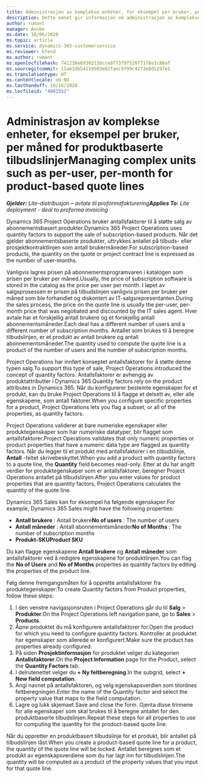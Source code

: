 ```yaml
---
title: Administrasjon av komplekse enheter, for eksempel per bruker, per måned for produktbaserte tilbudslinjer
description: Dette emnet gir informasjon om administrasjon av komplekse enheter for produktbaserte tilbudslinjer.
author: rumant
manager: Annbe
ms.date: 10/06/2020
ms.topic: article
ms.service: dynamics-365-customerservice
ms.reviewer: kfend
ms.author: rumant
ms.openlocfilehash: 741230e69302138cce8f7379f520f7178e1c80af
ms.sourcegitcommit: 11a61db54119503e82faec5f99c4273e8d1247e5
ms.translationtype: HT
ms.contentlocale: nb-NO
ms.lasthandoff: 10/16/2020
ms.locfileid: "4081552"
---
```

# <a name="managing-complex-units-such-as-per-user-per-month-for-product-based-quote-lines"></a><span data-ttu-id="993f8-103">Administrasjon av komplekse enheter, for eksempel per bruker, per måned for produktbaserte tilbudslinjer</span><span class="sxs-lookup"><span data-stu-id="993f8-103">Managing complex units such as per-user, per-month for product-based quote lines</span></span>

<span data-ttu-id="993f8-104">_**Gjelder:** Lite-distribusjon – avtale til proformafakturering_</span><span class="sxs-lookup"><span data-stu-id="993f8-104">_**Applies To:** Lite deployment - deal to proforma invoicing_</span></span>

<span data-ttu-id="993f8-105">Dynamics 365 Project Operations bruker antallsfaktorer til å støtte salg av abonnementsbasert produkter.</span><span class="sxs-lookup"><span data-stu-id="993f8-105">Dynamics 365 Project Operations uses quantity factors to support the sale of subscription-based products.</span></span> <span data-ttu-id="993f8-106">Når det gjelder abonnementsbaserte produkter, uttrykkes antallet på tilbuds- eller prosjektkontraktlinjen som antall brukermåneder.</span><span class="sxs-lookup"><span data-stu-id="993f8-106">For subscription-based products, the quantity on the quote or project contract line is expressed as the number of user-months.</span></span>

<span data-ttu-id="993f8-107">Vanligvis lagres prisen på abonnementsprogramvaren i katalogen som prisen per bruker per måned.</span><span class="sxs-lookup"><span data-stu-id="993f8-107">Usually, the price of subscription software is stored in the catalog as the price per user per month.</span></span> <span data-ttu-id="993f8-108">I løpet av salgsprosessen er prisen på tilbudslinjen vanligvis prisen per bruker per måned som ble forhandlet og diskontert av IT-salgsrepresentanten.</span><span class="sxs-lookup"><span data-stu-id="993f8-108">During the sales process, the price on the quote line is usually the per-user, per-month price that was negotiated and discounted by the IT sales agent.</span></span> <span data-ttu-id="993f8-109">Hver avtale har et forskjellig antall brukere og et forskjellig antall abonnementsmåneder.</span><span class="sxs-lookup"><span data-stu-id="993f8-109">Each deal has a different number of users and a different number of subscription months.</span></span> <span data-ttu-id="993f8-110">Antallet som brukes til å beregne tilbudslinjen, er et produkt av antall brukere og antall abonnementsmåneder.</span><span class="sxs-lookup"><span data-stu-id="993f8-110">The quantity used to compute the quote line is a product of the number of users and the number of subscription months.</span></span>

<span data-ttu-id="993f8-111">Project Operations har innført konseptet antallsfaktorer for å støtte denne typen salg.</span><span class="sxs-lookup"><span data-stu-id="993f8-111">To support this type of sale, Project Operations introduced the concept of quantity factors.</span></span> <span data-ttu-id="993f8-112">Antallsfaktorer er avhengig av produktattributter i Dynamics 365.</span><span class="sxs-lookup"><span data-stu-id="993f8-112">Quantity factors rely on the product attributes in Dynamics 365.</span></span> <span data-ttu-id="993f8-113">Når du konfigurerer bestemte egenskaper for et produkt, kan du bruke Project Operations til å flagge et delsett av, eller alle egenskapene, som antall faktorer.</span><span class="sxs-lookup"><span data-stu-id="993f8-113">When you configure specific properties for a product, Project Operations lets you flag a subset, or all of the properties, as quantity factors.</span></span>

<span data-ttu-id="993f8-114">Project Operations validerer at bare numeriske egenskaper eller produktegenskaper som har numeriske datatyper, blir flagget som antallsfaktorer.</span><span class="sxs-lookup"><span data-stu-id="993f8-114">Project Operations validates that only numeric properties or product properties that have a numeric data type are flagged as quantity factors.</span></span> <span data-ttu-id="993f8-115">Når du legger til et produkt med antallsfaktorer i en tilbudslinje, **Antall** -feltet skrivebeskyttet.</span><span class="sxs-lookup"><span data-stu-id="993f8-115">When you add a product with quantity factors to a quote line, the **Quantity** field becomes read-only.</span></span> <span data-ttu-id="993f8-116">Etter at du har angitt verdier for produktegenskaper som er antallsfaktorer, beregner Project Operations antallet på tilbudslinjen.</span><span class="sxs-lookup"><span data-stu-id="993f8-116">After you enter values for product properties that are quantity factors, Project Operations calculates the quantity of the quote line.</span></span>

<span data-ttu-id="993f8-117">Dynamics 365 Sales kan for eksempel ha følgende egenskaper:</span><span class="sxs-lookup"><span data-stu-id="993f8-117">For example, Dynamics 365 Sales might have the following properties:</span></span>

- <span data-ttu-id="993f8-118">**Antall brukere** : Antall brukere</span><span class="sxs-lookup"><span data-stu-id="993f8-118">**No of users** : The number of users</span></span>
- <span data-ttu-id="993f8-119">**Antall måneder** : Antall abonnementsmåneder</span><span class="sxs-lookup"><span data-stu-id="993f8-119">**No of Months** : The number of subscription months</span></span>
- <span data-ttu-id="993f8-120">**Produkt-SKU**</span><span class="sxs-lookup"><span data-stu-id="993f8-120">**Product SKU**</span></span>

<span data-ttu-id="993f8-121">Du kan flagge egenskapene **Antall brukere** og **Antall måneder** som antallsfaktorer ved å redigere egenskapene for produktlinjen.</span><span class="sxs-lookup"><span data-stu-id="993f8-121">You can flag the **No of Users** and **No of Months** properties as quantity factors by editing the properties of the product line.</span></span>

<span data-ttu-id="993f8-122">Følg denne fremgangsmåten for å opprette antallsfaktorer fra produktegenskaper:</span><span class="sxs-lookup"><span data-stu-id="993f8-122">To create Quantity factors from Product properties, follow these steps:</span></span>

1. <span data-ttu-id="993f8-123">I den venstre navigasjonsruten i Project Operations går du til **Salg** > **Produkter**.</span><span class="sxs-lookup"><span data-stu-id="993f8-123">On the Project Operations left navigation pane, go to **Sales** > **Products**.</span></span>
2. <span data-ttu-id="993f8-124">Åpne produktet du må konfigurere antallsfaktorer for.</span><span class="sxs-lookup"><span data-stu-id="993f8-124">Open the product for which you need to configure quantity factors.</span></span> <span data-ttu-id="993f8-125">Kontroller at produktet har egenskaper som allerede er konfigurert.</span><span class="sxs-lookup"><span data-stu-id="993f8-125">Make sure the product has properties already configured.</span></span>
3. <span data-ttu-id="993f8-126">På siden **Prosjektinformasjon** for produktet velger du kategorien **Antallsfaktorer**.</span><span class="sxs-lookup"><span data-stu-id="993f8-126">On the **Project Information** page for the Product, select the **Quantity Factors** tab.</span></span>
4. <span data-ttu-id="993f8-127">I delrutenettet velger du **+ Ny feltberegning**.</span><span class="sxs-lookup"><span data-stu-id="993f8-127">In the subgrid, select **+ New field computation**.</span></span>
5. <span data-ttu-id="993f8-128">Angi navnet på antallsfaktoren, og velg egenskapsverdien som tilordnes feltberegningen.</span><span class="sxs-lookup"><span data-stu-id="993f8-128">Enter the name of the Quantity factor and select the property value that maps to the field computation.</span></span>
6. <span data-ttu-id="993f8-129">Lagre og lukk skjemaet.</span><span class="sxs-lookup"><span data-stu-id="993f8-129">Save and close the form.</span></span> <span data-ttu-id="993f8-130">Gjenta disse trinnene for alle egenskaper som skal brukes til å beregne antallet for den produktbaserte tilbudslinjen.</span><span class="sxs-lookup"><span data-stu-id="993f8-130">Repeat these steps for all properties to use for computing the quantity for the product-based quote line.</span></span>

<span data-ttu-id="993f8-131">Når du oppretter en produktbasert tilbudslinje for et produkt, blir antallet på tilbudslinjen låst.</span><span class="sxs-lookup"><span data-stu-id="993f8-131">When you create a product-based quote line for a product, the quantity of the quote line will be locked.</span></span> <span data-ttu-id="993f8-132">Antallet beregnes som et produkt av egenskapsverdiene som du har lagt inn for tilbudslinjen.</span><span class="sxs-lookup"><span data-stu-id="993f8-132">The quantity will be computed as a product of the property values that you input for that quote line.</span></span>
